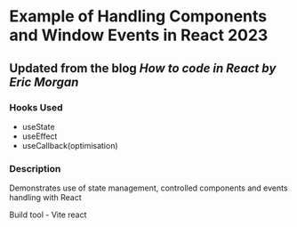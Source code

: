 # Example of Handling Components and Window Events in React 2023

## Updated from the blog *How to code in React by Eric Morgan*

### Hooks Used

- useState
- useEffect
- useCallback(optimisation)

### Description

Demonstrates use of state management, controlled components and events handling with React

Build tool - Vite react
